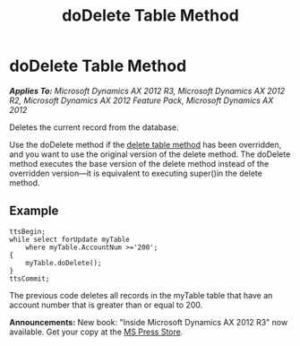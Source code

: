 ﻿---
title: doDelete Table Method
TOCTitle: doDelete Table Method
ms:assetid: 47e1c669-ab99-4f21-a653-db4da4eaad75
ms:mtpsurl: https://msdn.microsoft.com/en-us/library/Aa628085(v=AX.60)
ms:contentKeyID: 35243062
ms.date: 05/18/2015
mtps_version: v=AX.60
---

# doDelete Table Method 


_**Applies To:** Microsoft Dynamics AX 2012 R3, Microsoft Dynamics AX 2012 R2, Microsoft Dynamics AX 2012 Feature Pack, Microsoft Dynamics AX 2012_

Deletes the current record from the database.

Use the doDelete method if the [delete table method](delete-table-method.md) has been overridden, and you want to use the original version of the delete method. The doDelete method executes the base version of the delete method instead of the overridden version—it is equivalent to executing super()in the delete method.

## Example

    ttsBegin;
    while select forUpdate myTable
        where myTable.AccountNum >='200';
    {
        myTable.doDelete();
    }
    ttsCommit;

The previous code deletes all records in the myTable table that have an account number that is greater than or equal to 200.

  
**Announcements:** New book: "Inside Microsoft Dynamics AX 2012 R3" now available. Get your copy at the [MS Press Store](https://www.microsoftpressstore.com/store/inside-microsoft-dynamics-ax-2012-r3-9780735685109).

